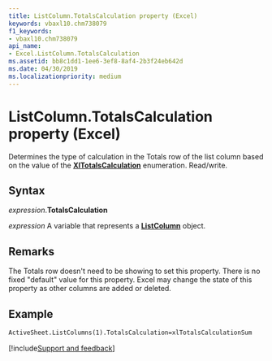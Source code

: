 ```yaml
---
title: ListColumn.TotalsCalculation property (Excel)
keywords: vbaxl10.chm738079
f1_keywords:
- vbaxl10.chm738079
api_name:
- Excel.ListColumn.TotalsCalculation
ms.assetid: bb8c1dd1-1ee6-3ef8-8af4-2b3f24eb642d
ms.date: 04/30/2019
ms.localizationpriority: medium
---
```



# ListColumn.TotalsCalculation property (Excel)

Determines the type of calculation in the Totals row of the list column based on the value of the **[XlTotalsCalculation](Excel.XlTotalsCalculation.md)** enumeration. Read/write.


## Syntax

_expression_.**TotalsCalculation**

_expression_ A variable that represents a **[ListColumn](Excel.ListColumn.md)** object.


## Remarks

The Totals row doesn't need to be showing to set this property. There is no fixed "default" value for this property. Excel may change the state of this property as other columns are added or deleted.


## Example

```vb
ActiveSheet.ListColumns(1).TotalsCalculation=xlTotalsCalculationSum
```



[!include[Support and feedback](~/includes/feedback-boilerplate.md)]